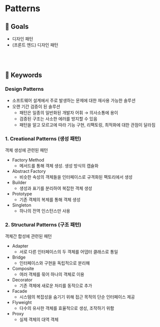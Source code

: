 # Patterns

## 🎯 Goals

- 디자인 패턴
- (프론트 엔드) 디자인 패턴

<br />
<br />

## 🔎 Keywords

### Design Patterns

- 소프트웨어 설계에서 주로 발생하는 문제에 대한 재사용 가능한 솔루션
- 오랜 기간 검증이 된 솔루션
  - 패턴은 일종의 일반화된 개발자 어휘 → 의사소통에 용이
  - 검증된 구조는 사소한 에러를 방지할 수 있음
  - 패턴을 알고 모르고에 따라 기능 구현, 리팩토링, 최적화에 대한 관점이 달라짐

### 1. Creational Patterns (생성 패턴)

객체 생성에 관련된 패턴

- Factory Method
  - 메서드를 통해 객체 생성. 생성 방식의 캡슐화
- Abstract Factory
  - 비슷한 속성의 객체들을 인터페이스로 규격화된 팩토리에서 생성
- Builder
  - 생성과 표기를 분리하여 복잡한 객체 생성
- Prototype
  - 기존 객체의 복제를 통해 객체 생성
- Singleton
  - 하나의 전역 인스턴스만 사용

### 2. Structural Patterns (구조 패턴)

객체간 합성에 관련된 패턴

- Adapter
  - 서로 다른 인터페이스의 두 객체를 어댑터 클래스로 통일
- Bridge
  - 인터페이스와 구현을 독립적으로 분리해
- Composite
  - 여러 객체를 묶어 하나의 객체로 이용
- Decorator
  - 기존 객체에 새로운 처리를 동적으로 추가
- Facade
  - 시스템의 복잡성을 숨기기 위해 접근 목적의 단순 인터페이스 제공
- Flyweight
  - 다수의 유사한 객체를 효율적으로 생성, 조작하기 위함
- Proxy
  - 실제 객체의 대역 객체
